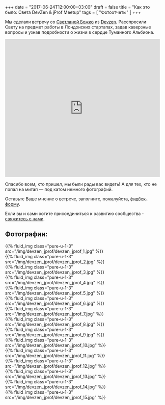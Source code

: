 +++
date = "2017-06-24T12:00:00+03:00"
draft = false
title = "Как это было: Света DevZen & jProf Meetup"
tags = [
    "Фотоотчеты"
]
+++

Мы сделали встречу со [Светланой Божко](https://twitter.com/SBozhko) из [Devzen](devzen.ru).
Расспросили Свету на предмет работы в Лондонских стартапах, задав каверзные вопросы и узнав подробности о жизни в сердце Туманного Альбиона.

<iframe width="100%" height="450" scrolling="no" frameborder="no" src="https://w.soundcloud.com/player/?url=https%3A//api.soundcloud.com/tracks/330150534&amp;auto_play=false&amp;hide_related=false&amp;show_comments=true&amp;show_user=true&amp;show_reposts=false&amp;visual=true"></iframe>

Спасибо всем, кто пришел, мы были рады вас видеть!
А для тех, кто не попал на митап — под катом немного фотографий.

Оставьте Ваше мнение о встрече, заполните, пожалуйста, [фидбек-форму](http://bit.ly/devzen_jprof_resp_1).

<!--more-->

Если вы и сами хотите присоединиться к развитию сообщества - [свяжитесь с нами](http://jprof.by/contact/).

## Фотографии:

<div class="post_photos">

{{% fluid_img class="pure-u-1-3" src="/img/devzen_jprof/devzen_jprof_1.jpg" %}}     
{{% fluid_img class="pure-u-1-3" src="/img/devzen_jprof/devzen_jprof_2.jpg" %}}     
{{% fluid_img class="pure-u-1-3" src="/img/devzen_jprof/devzen_jprof_3.jpg" %}}     
{{% fluid_img class="pure-u-1-3" src="/img/devzen_jprof/devzen_jprof_4.jpg" %}}     
{{% fluid_img class="pure-u-1-3" src="/img/devzen_jprof/devzen_jprof_5.jpg" %}}     
{{% fluid_img class="pure-u-1-3" src="/img/devzen_jprof/devzen_jprof_6.jpg" %}}     
{{% fluid_img class="pure-u-1-3" src="/img/devzen_jprof/devzen_jprof_7.jpg" %}}     
{{% fluid_img class="pure-u-1-3" src="/img/devzen_jprof/devzen_jprof_8.jpg" %}}     
{{% fluid_img class="pure-u-1-3" src="/img/devzen_jprof/devzen_jprof_9.jpg" %}}     
{{% fluid_img class="pure-u-1-3" src="/img/devzen_jprof/devzen_jprof_10.jpg" %}}    
{{% fluid_img class="pure-u-1-3" src="/img/devzen_jprof/devzen_jprof_11.jpg" %}}    
{{% fluid_img class="pure-u-1-3" src="/img/devzen_jprof/devzen_jprof_12.jpg" %}}    
{{% fluid_img class="pure-u-1-3" src="/img/devzen_jprof/devzen_jprof_13.jpg" %}}    
{{% fluid_img class="pure-u-1-3" src="/img/devzen_jprof/devzen_jprof_14.jpg" %}}    
{{% fluid_img class="pure-u-1-3" src="/img/devzen_jprof/devzen_jprof_15.jpg" %}}    

</div>
